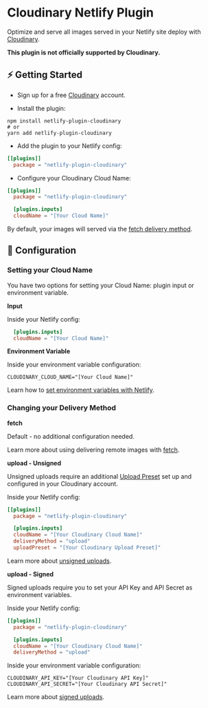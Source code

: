 # Cloudinary Netlify Plugin

Optimize and serve all images served in your Netlify site deploy with [Cloudinary](https://cloudinary.com/).

**This plugin is not officially supported by Cloudinary.**

## ⚡️ Getting Started

- Sign up for a free [Cloudinary](https://cloudinary.com/) account.

- Install the plugin:

```shell
npm install netlify-plugin-cloudinary
# or
yarn add netlify-plugin-cloudinary
```

- Add the plugin to your Netlify config:

```toml
[[plugins]]
  package = "netlify-plugin-cloudinary"
```

- Configure your Cloudinary Cloud Name:

```toml
[[plugins]]
  package = "netlify-plugin-cloudinary"

  [plugins.inputs]
  cloudName = "[Your Cloud Name]"
```

By default, your images will served via the [fetch delivery method](https://cloudinary.com/documentation/fetch_remote_images).

## 🧰 Configuration

### Setting your Cloud Name

You have two options for setting your Cloud Name: plugin input or environment variable.

**Input**

Inside your Netlify config:

```toml
  [plugins.inputs]
  cloudName = "[Your Cloud Name]"
```

**Environment Variable**

Inside your environment variable configuration:

```
CLOUDINARY_CLOUD_NAME="[Your Cloud Name]"
```

Learn how to [set environment variables with Netlify](https://docs.netlify.com/configure-builds/environment-variables/).

### Changing your Delivery Method

**fetch**

Default - no additional configuration needed.

Learn more about using delivering remote images with [fetch](https://cloudinary.com/documentation/fetch_remote_images).

**upload - Unsigned**

Unsigned uploads require an additional [Upload Preset](https://cloudinary.com/documentation/upload_presets) set up and configured in your Cloudinary account.

Inside your Netlify config:

```toml
[[plugins]]
  package = "netlify-plugin-cloudinary"

  [plugins.inputs]
  cloudName = "[Your Cloudinary Cloud Name]"
  deliveryMethod = "upload"
  uploadPreset = "[Your Cloudinary Upload Preset]"
```

Learn more about [unsigned uploads](https://cloudinary.com/documentation/upload_images#unsigned_upload).

**upload - Signed**

Signed uploads require you to set your API Key and API Secret as environment variables.

Inside your Netlify config:

```toml
[[plugins]]
  package = "netlify-plugin-cloudinary"

  [plugins.inputs]
  cloudName = "[Your Cloudinary Cloud Name]"
  deliveryMethod = "upload"
```

Inside your environment variable configuration:

```
CLOUDINARY_API_KEY="[Your Cloudinary API Key]"
CLOUDINARY_API_SECRET="[Your Cloudinary API Secret]"
```

Learn more about [signed uploads](https://cloudinary.com/documentation/upload_images#uploading_assets_to_the_cloud).